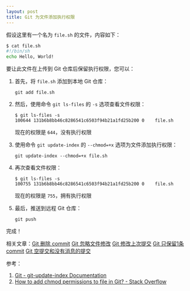 ```yaml
---
layout: post
title: Git 为文件添加执行权限
---
```


假设这里有一个名为 `file.sh` 的文件，内容如下：
```sh
$ cat file.sh
#!/bin/sh
echo Hello, World!
```
要让此文件在上传到 Git 仓库后保留执行权限，您可以：
1. 首先，将 `file.sh` 添加到本地 Git 仓库：
   ```
   git add file.sh
   ```
2. 然后，使用命令 `git ls-files` 的 `-s` 选项查看文件权限：
   ```
   $ git ls-files -s
   100644 131b6b8bb46c8286541c6503f94b21a1fd25b200 0	file.sh
   ```

   现在的权限是 `644`，没有执行权限
3. 使用命令 `git update-index` 的 `--chmod=+x` 选项为文件添加执行权限：
   ```
   git update-index --chmod=+x file.sh
   ```
4. 再次查看文件权限：
   ```
   $ git ls-files -s
   100755 131b6b8bb46c8286541c6503f94b21a1fd25b200 0	file.sh
   ```
   现在的权限是 `755`，拥有执行权限
5. 最后，推送到远程 Git 仓库：
   ```
   git push
   ```
完成！

相关文章：[Git 删除 commit](Git-Delete-Commit) [Git 忽略文件修改](Git-skip-worktree) [Git 修改上次提交](Git-commit-amend) [Git 只保留1条 commit](Git-only-keep-1-commit) [Git 空提交和没有消息的提交](Git-empty-commit-and-empty-message)

参考：
1. [Git - git-update-index Documentation](https://git-scm.com/docs/git-update-index#Documentation/git-update-index.txt---chmod-x)
2. [How to add chmod permissions to file in Git? - Stack Overflow](https://stackoverflow.com/questions/40978921)